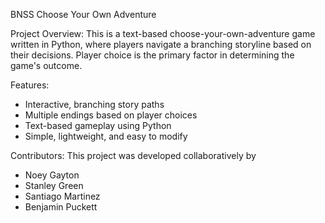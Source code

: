 BNSS Choose Your Own Adventure

Project Overview:
This is a text-based choose-your-own-adventure game written in Python, where players navigate a branching storyline based on their decisions. 
Player choice is the primary factor in determining the game's outcome.

Features:
-  Interactive, branching story paths
-  Multiple endings based on player choices
-  Text-based gameplay using Python
-  Simple, lightweight, and easy to modify

Contributors:
This project was developed collaboratively by
-  Noey Gayton
-  Stanley Green
-  Santiago Martinez
-  Benjamin Puckett
